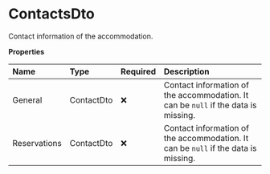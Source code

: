 # ContactsDto

Contact information of the accommodation.

**Properties**

| Name         | Type       | Required | Description                                                                        |
| :----------- | :--------- | :------- | :--------------------------------------------------------------------------------- |
| General      | ContactDto | ❌       | Contact information of the accommodation. It can be `null` if the data is missing. |
| Reservations | ContactDto | ❌       | Contact information of the accommodation. It can be `null` if the data is missing. |

<!-- This file was generated by liblab | https://liblab.com/ -->
